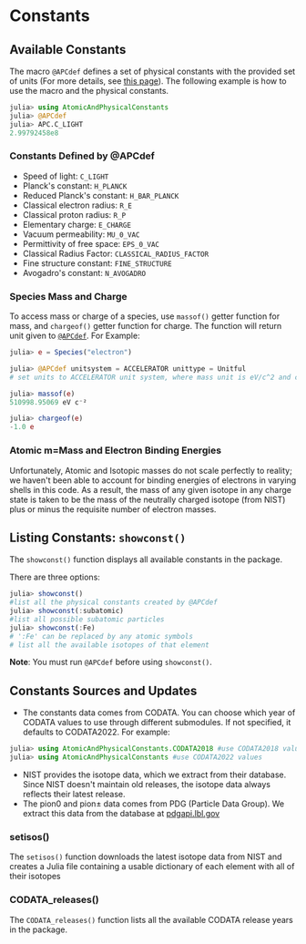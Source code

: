 # Constants 

## Available Constants

The macro `@APCdef` defines a set of physical constants with the provided set of units (For more details, see [this page](units.md)). The following example is how to use the macro and the physical constants.

```julia
julia> using AtomicAndPhysicalConstants
julia> @APCdef
julia> APC.C_LIGHT
2.99792458e8
```

### Constants Defined by @APCdef

- Speed of light: `C_LIGHT`
- Planck's constant: `H_PLANCK`
- Reduced Planck's constant: `H_BAR_PLANCK`
- Classical electron radius: `R_E`
- Classical proton radius: `R_P`
- Elementary charge: `E_CHARGE`
- Vacuum permeability: `MU_0_VAC`
- Permittivity of free space: `EPS_0_VAC`
- Classical Radius Factor: `CLASSICAL_RADIUS_FACTOR`
- Fine structure constant: `FINE_STRUCTURE`
- Avogadro's constant: `N_AVOGADRO`

### Species Mass and Charge

To access mass or charge of a species, use `massof()` getter function for mass, and `chargeof()` getter function for charge. The function will return unit given to [`@APCdef`](units.md). For Example:

```julia
julia> e = Species("electron")

julia> @APCdef unitsystem = ACCELERATOR unittype = Unitful
# set units to ACCELERATOR unit system, where mass unit is eV/c^2 and charge unit is elementary charge

julia> massof(e)
510998.95069 eV c⁻²

julia> chargeof(e)
-1.0 e

```

### Atomic m=Mass and Electron Binding Energies

Unfortunately, Atomic and Isotopic masses do not scale perfectly to reality; we haven't been able to account for binding energies of electrons in varying shells in this code.
As a result, the mass of any given isotope in any charge state is taken to be the mass of the neutrally charged isotope (from NIST) plus or minus the requisite number of 
electron masses.

## Listing Constants: `showconst()`

The `showconst()` function displays all available constants in the package.

There are three options:

```julia
julia> showconst() 
#list all the physical constants created by @APCdef
julia> showconst(:subatomic) 
#list all possible subatomic particles
julia> showconst(:Fe) 
# ':Fe' can be replaced by any atomic symbols
# list all the available isotopes of that element
```

**Note**: You must run `@APCdef` before using `showconst()`.

## Constants Sources and Updates

- The constants data comes from CODATA. You can choose which year of CODATA values to use through different submodules. If not specified, it defaults to CODATA2022. For example:

```julia
julia> using AtomicAndPhysicalConstants.CODATA2018 #use CODATA2018 values
julia> using AtomicAndPhysicalConstants #use CODATA2022 values
```

- NIST provides the isotope data, which we extract from their database. Since NIST doesn't maintain old releases, the isotope data always reflects their latest release.
- The pion0 and pion± data comes from PDG (Particle Data Group). We extract this data from the database at [pdgapi.lbl.gov](http://pdgapi.lbl.gov)

### setisos()

The `setisos()` function downloads the latest isotope data from NIST and creates a Julia file containing a usable dictionary of each element with all of their isotopes

### CODATA_releases()

The `CODATA_releases()` function lists all the available CODATA release years in the package.